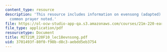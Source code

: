 ```yaml
---
content_type: resource
description: 'This resource includes information on evensong (adapted): the book of
  common prayer noted.'
file: https://ol-ocw-studio-app-qa.s3.amazonaws.com/courses/21m-220-early-music-fall-2010/3701493f80f0f98bd8c3aebdd5eb3754_MIT21M_220F10_lec18evnsong.pdf
file_type: application/pdf
resourcetype: Document
title: MIT21M_220F10_lec18evnsong.pdf
uid: 3701493f-80f0-f98b-d8c3-aebdd5eb3754
---
```


